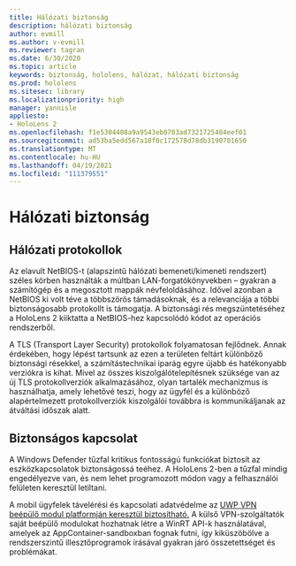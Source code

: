 ```yaml
---
title: Hálózati biztonság
description: hálózati biztonság
author: evmill
ms.author: v-evmill
ms.reviewer: tagran
ms.date: 6/30/2020
ms.topic: article
keywords: biztonság, hololens, hálózat, hálózati biztonság
ms.prod: hololens
ms.sitesec: library
ms.localizationpriority: high
manager: yannisle
appliesto:
- HoloLens 2
ms.openlocfilehash: f1e5304408a9a9543eb0703ad7321725484eef01
ms.sourcegitcommit: ad53ba5edd567a18f0c172578d78db3190701650
ms.translationtype: MT
ms.contentlocale: hu-HU
ms.lasthandoff: 04/19/2021
ms.locfileid: "111379551"
---
```

# <a name="network-security"></a>Hálózati biztonság

## <a name="network-protocols"></a>Hálózati protokollok

Az elavult NetBIOS-t (alapszintű hálózati bemeneti/kimeneti rendszert) széles körben használták a múltban LAN-forgatókönyvekben – gyakran a számítógép és a megosztott mappák névfeloldásához. Idővel azonban a NetBIOS ki volt téve a többszörös támadásoknak, és a relevanciája a többi biztonságosabb protokollt is támogatja. A biztonsági rés megszüntetéséhez a HoloLens 2 kiiktatta a NetBIOS-hez kapcsolódó kódot az operációs rendszerből.

A TLS (Transport Layer Security) protokollok folyamatosan fejlődnek. Annak érdekében, hogy lépést tartsunk az ezen a területen feltárt különböző biztonsági résekkel, a számítástechnikai iparág egyre újabb és hatékonyabb verziókra is kihat. Mivel az összes kiszolgálótelepítésnek szüksége van az új TLS protokollverziók alkalmazásához, olyan tartalék mechanizmus is használhatja, amely lehetővé teszi, hogy az ügyfél és a különböző alapértelmezett protokollverziók kiszolgálói továbbra is kommunikáljanak az átváltási időszak alatt.

## <a name="secure-connectivity"></a>Biztonságos kapcsolat 

A Windows Defender tűzfal kritikus fontosságú funkciókat biztosít az eszközkapcsolatok biztonságossá teéhez. A HoloLens 2-ben a tűzfal mindig engedélyezve van, és nem lehet programozott módon vagy a felhasználói felületen keresztül letiltani.

A mobil ügyfelek távelérési és kapcsolati adatvédelme az [UWP VPN beépülő modul platformján keresztül biztosítható.](https://docs.microsoft.com/uwp/api/Windows.Networking.Vpn?view=winrt-19041) A külső VPN-szolgáltatók saját beépülő modulokat hozhatnak létre a WinRT API-k használatával, amelyek az AppContainer-sandboxban fognak futni, így kiküszöbölve a rendszerszintű illesztőprogramok írásával gyakran járó összetettséget és problémákat.

